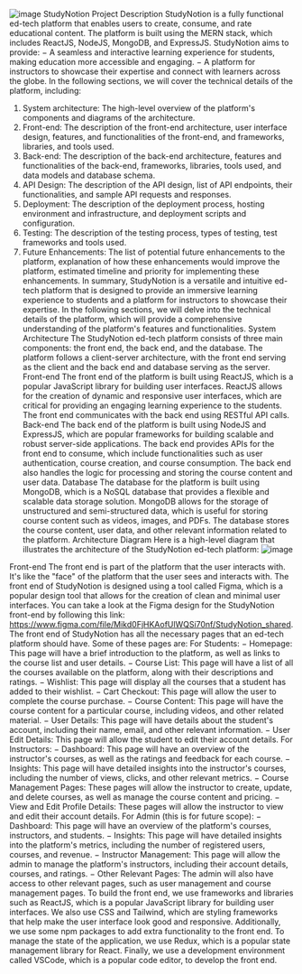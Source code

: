 ![image](https://github.com/morish13/StudyNotion/assets/133482387/6740e88f-a520-4793-a1af-fd5e74de35ee)
StudyNotion
Project Description
StudyNotion is a fully functional ed-tech platform that enables users to create, consume, and rate educational content. The platform is built using the MERN stack, which includes ReactJS, NodeJS, MongoDB, and ExpressJS.
StudyNotion aims to provide:
− A seamless and interactive learning experience for students, making education more accessible and engaging.
− A platform for instructors to showcase their expertise and connect with learners across the globe.
In the following sections, we will cover the technical details of the platform, including:
1.	System architecture: The high-level overview of the platform's components and diagrams of the architecture.
2.	Front-end: The description of the front-end architecture, user interface design, features, and functionalities of the front-end, and frameworks, libraries, and tools used.
3.	Back-end: The description of the back-end architecture, features and functionalities of the back-end, frameworks, libraries, tools used, and data models and database schema.
4.	API Design: The description of the API design, list of API endpoints, their functionalities, and sample API requests and responses.
5.	Deployment: The description of the deployment process, hosting environment and infrastructure, and deployment scripts and configuration.
6.	Testing: The description of the testing process, types of testing, test frameworks and tools used.
7.	Future Enhancements: The list of potential future enhancements to the platform, explanation of how these enhancements would improve the platform, estimated timeline and priority for implementing these enhancements.
In summary, StudyNotion is a versatile and intuitive ed-tech platform that is designed to provide an immersive learning experience to students and a platform for instructors to showcase their expertise. In the following sections, we will delve into the technical details of the platform, which will provide a comprehensive understanding of the platform's features and functionalities.
System Architecture
The StudyNotion ed-tech platform consists of three main components: the front end, the back end, and the database. The platform follows a client-server architecture, with the front end serving as the client and the back end and database serving as the server.
Front-end
The front end of the platform is built using ReactJS, which is a popular JavaScript library for building user interfaces. ReactJS allows for the creation of dynamic and responsive user interfaces, which are critical for providing an engaging learning experience to the students. The front end communicates with the back end using RESTful API calls.
Back-end
The back end of the platform is built using NodeJS and ExpressJS, which are popular frameworks for building scalable and robust server-side applications. The back end provides APIs for the front end to consume, which include functionalities such as user authentication, course creation, and course consumption. The back end also handles the logic for processing and storing the course content and user data.
Database
The database for the platform is built using MongoDB, which is a NoSQL database that provides a flexible and scalable data storage solution. MongoDB allows for the storage of unstructured and semi-structured data, which is useful for storing course content such as videos, images, and PDFs. The database stores the course content, user data, and other relevant information related to the platform.
Architecture Diagram
Here is a high-level diagram that illustrates the architecture of the StudyNotion ed-tech platform:
![image](https://github.com/morish13/StudyNotion/assets/133482387/2add75cb-52b8-4eae-ae20-17dbc5164641)

Front-end
The front end is part of the platform that the user interacts with. It's like the "face" of the platform that the user sees and interacts with. The front end of StudyNotion is designed using a tool called Figma, which is a popular design tool that allows for the creation of clean and minimal user interfaces. You can take a look at the Figma design for the
StudyNotion	front-end	by	following	this	link: https://www.figma.com/file/Mikd0FjHKAofUlWQSi70nf/StudyNotion_shared.
The front end of StudyNotion has all the necessary pages that an ed-tech platform should have. Some of these pages are:
For Students:
− Homepage: This page will have a brief introduction to the platform, as well as links to the course list and user details.
− Course List: This page will have a list of all the courses available on the platform, along with their descriptions and ratings.
− Wishlist: This page will display all the courses that a student has added to their wishlist.
− Cart Checkout: This page will allow the user to complete the course purchase.
− Course Content: This page will have the course content for a particular course, including videos, and other related material.
− User Details: This page will have details about the student's account, including their name, email, and other relevant information.
− User Edit Details: This page will allow the student to edit their account details.
For Instructors:
− Dashboard: This page will have an overview of the instructor's courses, as well as the ratings and feedback for each course.
− Insights: This page will have detailed insights into the instructor's courses, including the number of views, clicks, and other relevant metrics.
− Course Management Pages: These pages will allow the instructor to create, update, and delete courses, as well as manage the course content and pricing.
− View and Edit Profile Details: These pages will allow the instructor to view and edit their account details.
For Admin (this is for future scope):
− Dashboard: This page will have an overview of the platform's courses, instructors, and students.
− Insights: This page will have detailed insights into the platform's metrics, including the number of registered users, courses, and revenue.
− Instructor Management: This page will allow the admin to manage the platform's instructors, including their account details, courses, and ratings.
− Other Relevant Pages: The admin will also have access to other relevant pages, such as user management and course management pages.
To build the front end, we use frameworks and libraries such as ReactJS, which is a popular JavaScript library for building user interfaces. We also use CSS and Tailwind, which are styling frameworks that help make the user interface look good and responsive. Additionally, we use some npm packages to add extra functionality to the front end. To manage the state of the application, we use Redux, which is a popular state management library for React. Finally, we use a development environment called VSCode, which is a popular code editor, to develop the front end.



